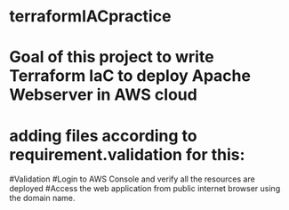 # terraformIACpractice
# Goal of this project to write Terraform IaC to deploy Apache Webserver in AWS cloud
# adding files according to requirement.validation for this:
#Validation
#Login to AWS Console and verify all the resources are deployed
#Access the web application from public internet browser using the domain name.
